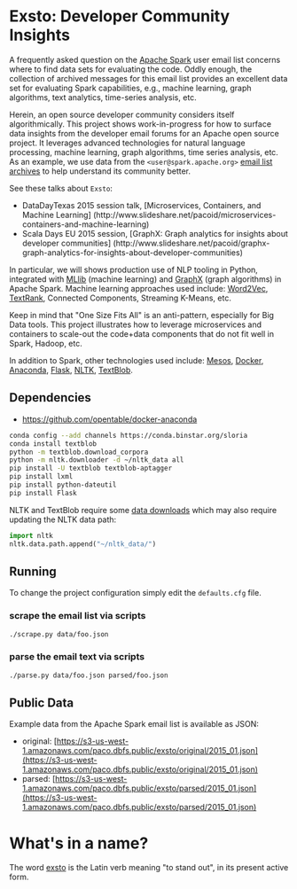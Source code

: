 # Exsto: Developer Community Insights

A frequently asked question on the [Apache Spark](http://spark.apache.org/) 
user email list concerns where to find data sets for evaluating the code.
Oddly enough, the collection of archived messages for this email list
provides an excellent data set for evaluating Spark capabilities, e.g.,
machine learning, graph algorithms, text analytics, time-series analysis, etc.

Herein, an open source developer community considers itself algorithmically.
This project shows work-in-progress for how to surface data insights from 
the developer email forums for an Apache open source project. 
It leverages advanced technologies for natural language processing, machine 
learning, graph algorithms, time series analysis, etc.
As an example, we use data from the `<user@spark.apache.org>` 
[email list archives](http://mail-archives.apache.org) to help understand 
its community better.

See these talks about `Exsto`:
<ul>
<li>
DataDayTexas 2015 session talk,
[Microservices, Containers, and Machine Learning]
(http://www.slideshare.net/pacoid/microservices-containers-and-machine-learning)
</li>
<li>
Scala Days EU 2015 session,
[GraphX: Graph analytics for insights about developer communities]
(http://www.slideshare.net/pacoid/graphx-graph-analytics-for-insights-about-developer-communities)
</li>
</ul>

In particular, we will shows production use of NLP tooling in Python, 
integrated with
[MLlib](http://spark.apache.org/docs/latest/mllib-guide.html)
(machine learning) and 
[GraphX](http://spark.apache.org/docs/latest/graphx-programming-guide.html)
(graph algorithms) in Apache Spark. 
Machine learning approaches used include: 
[Word2Vec](https://code.google.com/p/word2vec/), 
[TextRank](http://web.eecs.umich.edu/~mihalcea/papers/mihalcea.emnlp04.pdf),
Connected Components, Streaming K-Means, etc.

Keep in mind that "One Size Fits All" is an anti-pattern, especially for 
Big Data tools. 
This project illustrates how to leverage microservices and containers to 
scale-out the code+data components that do not fit well in Spark, Hadoop, etc.

In addition to Spark, other technologies used include: 
[Mesos](http://mesos.apache.org/),
[Docker](https://www.docker.com/),
[Anaconda](http://continuum.io/downloads),
[Flask](http://flask.pocoo.org/),
[NLTK](http://www.nltk.org/),
[TextBlob](https://textblob.readthedocs.org/en/dev/).


## Dependencies

  * https://github.com/opentable/docker-anaconda

```bash
conda config --add channels https://conda.binstar.org/sloria
conda install textblob
python -m textblob.download_corpora
python -m nltk.downloader -d ~/nltk_data all
pip install -U textblob textblob-aptagger
pip install lxml
pip install python-dateutil
pip install Flask
```

NLTK and TextBlob require some
[data downloads](https://s3.amazonaws.com/textblob/nltk_data.tar.gz)
which may also require updating the NLTK data path:

```python
import nltk
nltk.data.path.append("~/nltk_data/")
```


## Running

To change the project configuration simply edit the `defaults.cfg`
file.


### scrape the email list via scripts

```bash
./scrape.py data/foo.json
```

### parse the email text via scripts

```bash
./parse.py data/foo.json parsed/foo.json
```

## Public Data

Example data from the Apache Spark email list is available as JSON:

  * original: [https://s3-us-west-1.amazonaws.com/paco.dbfs.public/exsto/original/2015_01.json](https://s3-us-west-1.amazonaws.com/paco.dbfs.public/exsto/original/2015_01.json)
  * parsed: [https://s3-us-west-1.amazonaws.com/paco.dbfs.public/exsto/parsed/2015_01.json](https://s3-us-west-1.amazonaws.com/paco.dbfs.public/exsto/parsed/2015_01.json)


# What's in a name?

The word [exsto](http://en.wiktionary.org/wiki/exsto) is the Latin
verb meaning "to stand out", in its present active form.
